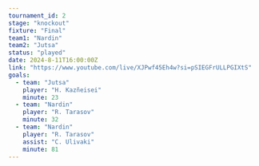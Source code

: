 ```yaml
---
tournament_id: 2
stage: "knockout"
fixture: "Final"
team1: "Nardin"
team2: "Jutsa"
status: "played"
date: 2024-8-11T16:00:00Z
link: "https://www.youtube.com/live/XJPwf45Eh4w?si=pSIEGFrULLPGIXtS"
goals:
  - team: "Jutsa"
    player: "H. Kazñeisei"
    minute: 23
  - team: "Nardin"
    player: "R. Tarasov"
    minute: 32
  - team: "Nardin"
    player: "R. Tarasov"
    assist: "C. Ulivaki"
    minute: 81
---
```

